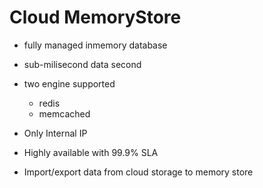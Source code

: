 
# Cloud MemoryStore

  - fully managed inmemory database

  - sub-milisecond data second

  - two engine supported
    * redis
    * memcached

  - Only Internal IP

  - Highly available with 99.9% SLA

  - Import/export data from cloud storage to memory store
